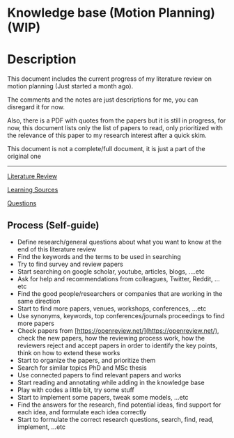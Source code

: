 # Knowledge base (Motion Planning) (WIP)

# Description

This document includes the current progress of my literature review on motion planning (Just started a month ago).

The comments and the notes are just descriptions for me, you can disregard it for now.

Also, there is a PDF with quotes from the papers but it is still in progress, for now, this document lists only the list of papers to read, only prioritized with the relevance of this paper to my research interest after a quick skim.

This document is not a complete/full document, it is just a part of the original one

---

[Literature Review](Knowledge%20base%20(Motion%20Planning)%20(WIP)%2099ef1d2bf5b540d6b28637dc778107b6/Literature%20Review%20dcb0f9cd538140f792b73e8f3bf1d798.md)

[Learning Sources](Knowledge%20base%20(Motion%20Planning)%20(WIP)%2099ef1d2bf5b540d6b28637dc778107b6/Learning%20Sources%201acc6e62ec9d45b1af83373403f54128.md)

[Questions](Knowledge%20base%20(Motion%20Planning)%20(WIP)%2099ef1d2bf5b540d6b28637dc778107b6/Questions%209fb6979fd987464ea72730dce7232cc2.md)

## Process (Self-guide)

- Define research/general questions about what you want to know at the end of this literature review
- Find the keywords and the terms to be used in searching
- Try to find survey and review papers
- Start searching on google scholar, youtube, articles, blogs, ….etc
- Ask for help and recommendations from colleagues, Twitter, Reddit, …etc
- Find the good people/researchers or companies that are working in the same direction
- Start to find more papers, venues, workshops, conferences, …etc
- Use synonyms, keywords, top conferences/journals proceedings to find more papers
- Check papers from [https://openreview.net/](https://openreview.net/), check the new papers, how the reviewing process work, how the reviewers reject and accept papers in order to identify the key points, think on how to extend these works
- Start to organize the papers, and prioritize them
- Search for similar topics PhD and MSc thesis
- Use connected papers to find relevant papers and works
- Start reading and annotating while adding in the knowledge base
- Play with codes a little bit, try some stuff
- Start to implement some papers, tweak some models, …etc
- Find the answers for the research, find potential ideas, find support for each idea, and formulate each idea correctly
- Start to formulate the correct research questions, search, find, read, implement, …etc